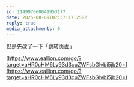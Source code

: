 ```yaml
---
id: 114997660041953177
date: 2025-08-09T07:37:17.258Z
reply: true
media_attachments: 0
---
```


但是先改了一下「跳转页面」

[https://www.eallion.com/go/?target=aHR0cHM6Ly93d3cuZWFsbGlvbi5jb20=](https://www.eallion.com/go/?target=aHR0cHM6Ly93d3cuZWFsbGlvbi5jb20=)


